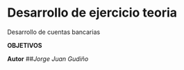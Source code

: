 # Desarrollo de ejercicio teoria
Desarrollo de cuentas bancarias

**OBJETIVOS**


**Autor**
##_Jorge Juan Gudiño_

